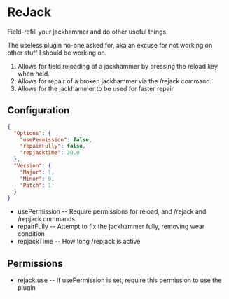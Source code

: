 # ReJack
Field-refill your jackhammer and do other useful things

The useless plugin no-one asked for, aka an excuse for not working on other stuff I should be working on.

1. Allows for field reloading of a jackhammer by pressing the reload key when held.
2. Allows for repair of a broken jackhammer via the /rejack command.
3. Allows for the jackhammer to be used for faster repair

## Configuration
```json
{
  "Options": {
    "usePermission": false,
    "repairFully": false,
    "repjacktime": 30.0
  },
  "Version": {
    "Major": 1,
    "Minor": 0,
    "Patch": 1
  }
}
```
  - usePermission -- Require permissions for reload, and /rejack and /repjack commands
  - repairFully -- Attempt to fix the jackhammer fully, removing wear condition
  - repjackTime -- How long /repjack is active

## Permissions
  - rejack.use -- If usePermission is set, require this permission to use the plugin


